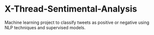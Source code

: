 # X-Thread-Sentimental-Analysis
Machine learning project to classify tweets as positive or negative using NLP techniques and supervised models.
